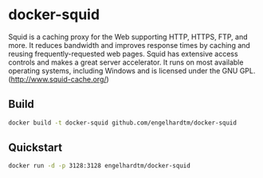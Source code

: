 # docker-squid

Squid is a caching proxy for the Web supporting HTTP, HTTPS, FTP, and more. It reduces bandwidth and improves response times by caching and reusing frequently-requested web pages. Squid has extensive access controls and makes a great server accelerator. It runs on most available operating systems, including Windows and is licensed under the GNU GPL. (http://www.squid-cache.org/)

## Build

```bash
docker build -t docker-squid github.com/engelhardtm/docker-squid
```

## Quickstart

```bash
docker run -d -p 3128:3128 engelhardtm/docker-squid
```

